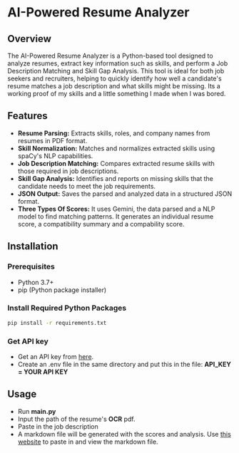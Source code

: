 # AI-Powered Resume Analyzer

## Overview

The AI-Powered Resume Analyzer is a Python-based tool designed to analyze resumes, extract key information such as skills, and perform a Job Description Matching and Skill Gap Analysis. This tool is ideal for both job seekers and recruiters, helping to quickly identify how well a candidate's resume matches a job description and what skills might be missing. Its a working proof of my skills and a little something I made when I was bored.

## Features

- **Resume Parsing:** Extracts skills, roles, and company names from resumes in PDF format.
- **Skill Normalization:** Matches and normalizes extracted skills using spaCy's NLP capabilities.
- **Job Description Matching:** Compares extracted resume skills with those required in job descriptions.
- **Skill Gap Analysis:** Identifies and reports on missing skills that the candidate needs to meet the job requirements.
- **JSON Output:** Saves the parsed and analyzed data in a structured JSON format.
- **Three Types Of Scores:** It uses Gemini, the data parsed and a NLP model to find matching patterns. It generates an individual resume score, a compatibility summary and a compability score.

## Installation

### Prerequisites

- Python 3.7+
- pip (Python package installer)

### Install Required Python Packages

```bash
pip install -r requirements.txt
```
### Get API key
- Get an API key from <a href="https://aistudio.google.com/app/apikey">here</a>.
- Create an .env file in the same directory and put this in the file: **API_KEY = YOUR API KEY**

## Usage
- Run **main.py**
- Input the path of the resume's **OCR** pdf.
- Paste in the job description
- A markdown file will be generated with the scores and analysis. Use <a href="https://markdownlivepreview.com/">this website</a> to paste in and view the markdown file.
